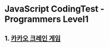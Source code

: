 # JavaScript CodingTest - Programmers Level1

## 1. [카카오 크레인 게임 ](<[https://link](https://programmers.co.kr/learn/courses/30/lessons/64061)>)
